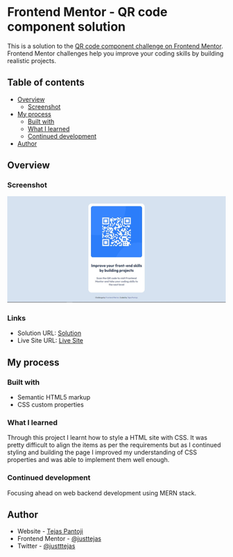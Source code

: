 # Frontend Mentor - QR code component solution

This is a solution to the [QR code component challenge on Frontend Mentor](https://www.frontendmentor.io/challenges/qr-code-component-iux_sIO_H). Frontend Mentor challenges help you improve your coding skills by building realistic projects. 

## Table of contents

- [Overview](#overview)
  - [Screenshot](#screenshot)
- [My process](#my-process)
  - [Built with](#built-with)
  - [What I learned](#what-i-learned)
  - [Continued development](#continued-development)
- [Author](#author)


## Overview

### Screenshot

![](/Screenshot/Screenshot.jpg)

### Links

- Solution URL: [Solution](https://www.frontendmentor.io/solutions/page-for-qr-code-of-frontendmentorio-QRcRA8wox5)
- Live Site URL: [Live Site](https://justtejas.github.io/qr-code-project/)

## My process

### Built with

- Semantic HTML5 markup
- CSS custom properties

### What I learned

Through this project I learnt how to style a HTML site with CSS. It was pretty difficult to align the items as per the requirements but as I continued styling and building the page I improved my understanding of CSS properties and was able to implement them well enough.

### Continued development

Focusing ahead on web backend development using MERN stack. 

## Author

- Website - [Tejas Pantoji](https://www.your-site.com)
- Frontend Mentor - [@justtejas](https://www.frontendmentor.io/profile/justtejas)
- Twitter - [@justttejas](https://www.twitter.com/justttejas)
